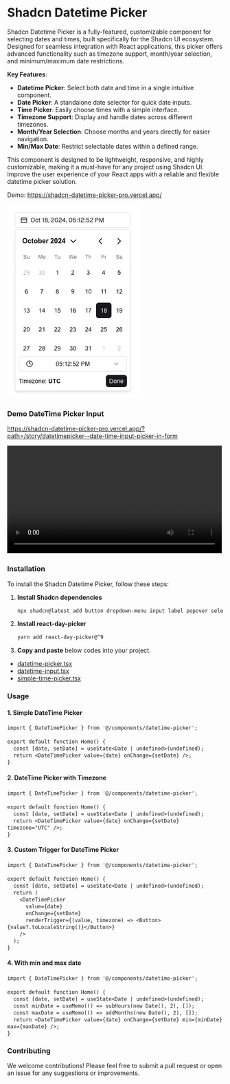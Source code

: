 # Shadcn Datetime Picker

Shadcn Datetime Picker is a fully-featured, customizable component for selecting dates and times, built specifically for the Shadcn UI ecosystem. Designed for seamless integration with React applications, this picker offers advanced functionality such as timezone support, month/year selection, and minimum/maximum date restrictions.

**Key Features**:
- **Datetime Picker**: Select both date and time in a single intuitive component.
- **Date Picker**: A standalone date selector for quick date inputs.
- **Time Picker**: Easily choose times with a simple interface.
- **Timezone Support**: Display and handle dates across different timezones.
- **Month/Year Selection**: Choose months and years directly for easier navigation.
- **Min/Max Date**: Restrict selectable dates within a defined range.

This component is designed to be lightweight, responsive, and highly customizable, making it a must-have for any project using Shadcn UI. Improve the user experience of your React apps with a reliable and flexible datetime picker solution.

Demo: https://shadcn-datetime-picker-pro.vercel.app/

![Simple DateTime Picker](images/simple.png)

### Demo DateTime Picker Input

https://shadcn-datetime-picker-pro.vercel.app/?path=/story/datetimepicker--date-time-input-picker-in-form

<video width="500px" controls>
  <source src="https://github.com/user-attachments/assets/8634d7b4-e28e-43a1-be18-51c08f5ddcf2" type="video/mp4">
  Your browser does not support the video tag.
</video>

### Installation

To install the Shadcn Datetime Picker, follow these steps:

1. **Install Shadcn dependencies**
   ```bash
   npx shadcn@latest add button dropdown-menu input label popover select scroll-area
   ```

2. **Install react-day-picker**
   ```bash
   yarn add react-day-picker@^9
   ```

3. **Copy and paste** below codes into your project.
- [datetime-picker.tsx](./components/datetime-picker.tsx)
- [datetime-input.tsx](./components/datetime-input.tsx)
- [simple-time-picker.tsx](./components/simple-time-picker.tsx)

### Usage

#### 1. Simple DateTime Picker
```tsx
import { DateTimePicker } from '@/components/datetime-picker';

export default function Home() {
  const [date, setDate] = useState<Date | undefined>(undefined);
  return <DateTimePicker value={date} onChange={setDate} />;
}
```

#### 2. DateTime Picker with Timezone
```tsx
import { DateTimePicker } from '@/components/datetime-picker';

export default function Home() {
  const [date, setDate] = useState<Date | undefined>(undefined);
  return <DateTimePicker value={date} onChange={setDate} timezone="UTC" />;
}
```

#### 3. Custom Trigger for DateTime Picker
```tsx
import { DateTimePicker } from '@/components/datetime-picker';

export default function Home() {
  const [date, setDate] = useState<Date | undefined>(undefined);
  return (
    <DateTimePicker
      value={date}
      onChange={setDate}
      renderTrigger={(value, timezone) => <Button>{value?.toLocaleString()}</Button>}
    />
  );
}
```

#### 4. With min and max date
```tsx
import { DateTimePicker } from '@/components/datetime-picker';

export default function Home() {
  const [date, setDate] = useState<Date | undefined>(undefined);
  const minDate = useMemo(() => subHours(new Date(), 2), []);
  const maxDate = useMemo(() => addMonths(new Date(), 2), []);
  return <DateTimePicker value={date} onChange={setDate} min={minDate} max={maxDate} />;
}
```

### Contributing

We welcome contributions! Please feel free to submit a pull request or open an issue for any suggestions or improvements.
